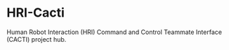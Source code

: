 # HRI-Cacti
Human Robot Interaction (HRI) Command and Control Teammate Interface (CACTI) project hub.
